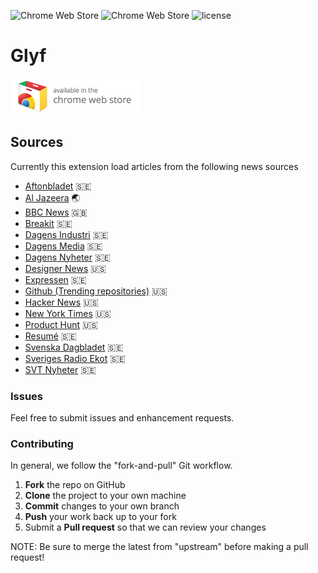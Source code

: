 ![Chrome Web Store](https://img.shields.io/chrome-web-store/v/kklidjoiedcocpkddfnknenpkpcdalnp.svg)
![Chrome Web Store](https://img.shields.io/chrome-web-store/rating/kklidjoiedcocpkddfnknenpkpcdalnp.svg)
![license](https://img.shields.io/github/license/davidpaulsson/alla-nyheter-extension.svg)

# Glyf

[![Available in the Chrome Web Store](ChromeWebStore_Badge_v2_206x58.png)](https://chrome.google.com/webstore/detail/alla-nyheter/kklidjoiedcocpkddfnknenpkpcdalnp)

## Sources

Currently this extension load articles from the following news sources

- [Aftonbladet](https://www.aftonbladet.se/) 🇸🇪
- [Al Jazeera](https://www.aljazeera.com/) 🌏
- [BBC News](https://www.bbc.com/news) 🇬🇧
- [Breakit](https://www.breakit.se/) 🇸🇪
- [Dagens Industri](https://www.di.se/) 🇸🇪
- [Dagens Media](https://www.dagensmedia.se/) 🇸🇪
- [Dagens Nyheter](https://www.dn.se/) 🇸🇪
- [Designer News](https://www.designernews.co/) 🇺🇸
- [Expressen](https://www.expressen.se/) 🇸🇪
- [Github (Trending repositories)](https://github.com/trending) 🇺🇸
- [Hacker News](https://news.ycombinator.com/) 🇺🇸
- [New York Times](https://www.nytimes.com/) 🇺🇸
- [Product Hunt](https://www.producthunt.com/) 🇺🇸
- [Resumé](https://www.resume.se/) 🇸🇪
- [Svenska Dagbladet](https://www.svd.se/) 🇸🇪
- [Sveriges Radio Ekot](http://sverigesradio.se/ekot) 🇸🇪
- [SVT Nyheter](https://www.svt.se/) 🇸🇪

### Issues

Feel free to submit issues and enhancement requests.

### Contributing

In general, we follow the "fork-and-pull" Git workflow.

1.  **Fork** the repo on GitHub
2.  **Clone** the project to your own machine
3.  **Commit** changes to your own branch
4.  **Push** your work back up to your fork
5.  Submit a **Pull request** so that we can review your changes

NOTE: Be sure to merge the latest from "upstream" before making a pull request!
